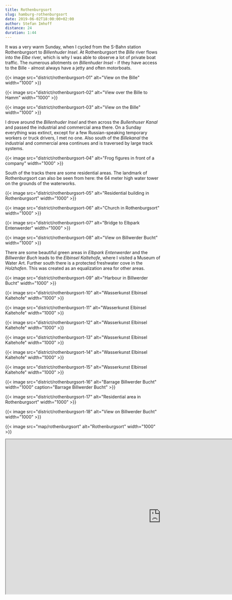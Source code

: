 ```yaml
---
title: Rothenburgsort
slug: hamburg-rothenburgsort
date: 2019-06-02T18:00:00+02:00
author: Stefan Imhoff
distance: 24
duration: 1:44
---
```


It was a very warm Sunday, when I cycled from the S-Bahn station Rothenburgsort to _Billenhuder Insel_. At Rothenburgsort the _Bille_ river flows into the _Elbe_ river, which is why I was able to observe a lot of private boat traffic. The numerous allotments on _Billenhuder Insel_ - if they have access to the Bille - almost always have a jetty and often motorboats.

{{< image src="district/rothenburgsort-01" alt="View on the Bille" width="1000" >}}

{{< image src="district/rothenburgsort-02" alt="View over the Bille to Hamm" width="1000" >}}

{{< image src="district/rothenburgsort-03" alt="View on the Bille" width="1000" >}}

I drove around the _Billenhuder Insel_ and then across the _Bullenhuser Kanal_ and passed the industrial and commercial area there. On a Sunday everything was extinct, except for a few Russian-speaking temporary workers or truck drivers, I met no one. Also south of the _Billekanal_ the industrial and commercial area continues and is traversed by large track systems.

{{< image src="district/rothenburgsort-04" alt="Frog figures in front of a company" width="1000" >}}

South of the tracks there are some residential areas. The landmark of Rothenburgsort can also be seen from here: the 64 meter high water tower on the grounds of the waterworks.

{{< image src="district/rothenburgsort-05" alt="Residential building in Rothenburgsort" width="1000" >}}

{{< image src="district/rothenburgsort-06" alt="Church in Rothenburgsort" width="1000" >}}

{{< image src="district/rothenburgsort-07" alt="Bridge to Elbpark Entenwerder" width="1000" >}}

{{< image src="district/rothenburgsort-08" alt="View on Billwerder Bucht" width="1000" >}}

There are some beautiful green areas in _Elbpark Entenwerder_ and the _Billwerder Buch_ leads to the _Elbinsel Kaltehofe_, where I visited a Museum of Water Art. Further south there is a protected freshwater cove in the _Holzhafen_. This was created as an equalization area for other areas.

{{< image src="district/rothenburgsort-09" alt="Harbour in Billwerder Bucht" width="1000" >}}

{{< image src="district/rothenburgsort-10" alt="Wasserkunst Elbinsel Kaltehofe" width="1000" >}}

{{< image src="district/rothenburgsort-11" alt="Wasserkunst Elbinsel Kaltehofe" width="1000" >}}

{{< image src="district/rothenburgsort-12" alt="Wasserkunst Elbinsel Kaltehofe" width="1000" >}}

{{< image src="district/rothenburgsort-13" alt="Wasserkunst Elbinsel Kaltehofe" width="1000" >}}

{{< image src="district/rothenburgsort-14" alt="Wasserkunst Elbinsel Kaltehofe" width="1000" >}}

{{< image src="district/rothenburgsort-15" alt="Wasserkunst Elbinsel Kaltehofe" width="1000" >}}

{{< image src="district/rothenburgsort-16" alt="Barrage Billwerder Bucht" width="1000" caption="Barrage Billwerder Bucht" >}}

{{< image src="district/rothenburgsort-17" alt="Residential area in Rothenburgsort" width="1000" >}}

{{< image src="district/rothenburgsort-18" alt="View on Billwerder Bucht" width="1000" >}}

{{< image src="map/rothenburgsort" alt="Rothenburgsort" width="1000" >}}

<iframe class="map" src="https://www.google.com/maps/d/embed?mid=1XVMAAkAqaYwhy956zrhrajnI39Cx4K6v" width="1000" height="500"></iframe>
